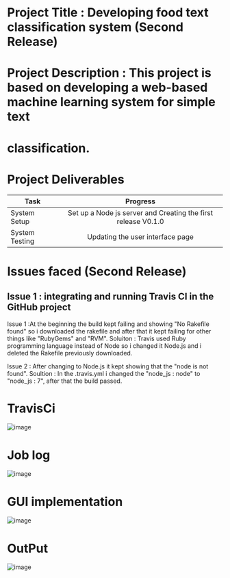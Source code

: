 # Project Title : Developing food text classification system (Second Release)
# Project Description : This project is based on developing a web-based machine learning system for simple text
# classification.


# Project Deliverables


| Task           | Progress           |
| -------------  |:-------------:|
| System Setup   | Set up a Node js server and Creating the first release V0.1.0|
| System Testing | Updating the user interface page                             |


# Issues faced (Second Release)
<h2 align="left"> Issue 1 : integrating and running Travis CI in the GitHub project </h2>
Issue 1 :At the beginning the build kept failing and showing "No Rakefile found" so i downloaded the rakefile and after that it kept failing for other things like "RubyGems" and "RVM".
Soluiton : Travis used Ruby programming language instead of Node so i changed it Node.js and i deleted the Rakefile previously downloaded.

Issue 2 : After changing to Node.js it kept showing that the "node is not found".
Soultion : In the .travis.yml i changed the "node_js : node" to "node_js : 7", after that the build passed.

# TravisCi
![image](https://user-images.githubusercontent.com/95972904/170221853-af1204dc-b427-4d21-8a0a-530298d302ed.png)

# Job log
![image](https://user-images.githubusercontent.com/95972904/170222024-aa561b57-168a-4e9f-b078-7a4cdc42c877.png)



# GUI implementation
![image](https://user-images.githubusercontent.com/95972904/170220197-fc65d8f9-91e9-42d3-ab13-4e9b7a3f3f10.png)

# OutPut
![image](https://user-images.githubusercontent.com/95972904/170220116-f089b37b-2f1f-4a9e-9846-ac3951536d48.png)



